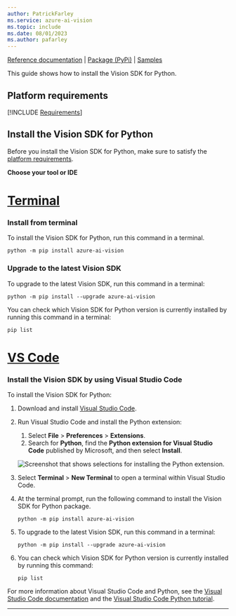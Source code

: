 ```yaml
---
author: PatrickFarley
ms.service: azure-ai-vision
ms.topic: include
ms.date: 08/01/2023
ms.author: pafarley
---
```


[Reference documentation](/python/api/azure-ai-vision) | [Package (PyPi)](https://pypi.org/project/azure-ai-vision/) | [Samples](https://github.com/Azure-Samples/azure-ai-vision-sdk)

This guide shows how to install the Vision SDK for Python.

## Platform requirements

[!INCLUDE [Requirements](python-requirements.md)]

## Install the Vision SDK for Python

Before you install the Vision SDK for Python, make sure to satisfy the [platform requirements](#platform-requirements).

**Choose your tool or IDE**

# [Terminal](#tab/terminal)

### Install from terminal

To install the Vision SDK for Python, run this command in a terminal.

```console
python -m pip install azure-ai-vision
```

### Upgrade to the latest Vision SDK

To upgrade to the latest Vision SDK, run this command in a terminal:

```console
python -m pip install --upgrade azure-ai-vision
```

You can check which Vision SDK for Python version is currently installed by running this command in a terminal:

```console
pip list
```

# [VS Code](#tab/vscode)

### Install the Vision SDK by using Visual Studio Code

To install the Vision SDK for Python:

1. Download and install [Visual Studio Code](https://code.visualstudio.com/Download).
1. Run Visual Studio Code and install the Python extension:

   1. Select **File** > **Preferences** > **Extensions**. 
   1. Search for **Python**, find the **Python extension for Visual Studio Code** published by Microsoft, and then select **Install**.

   ![Screenshot that shows selections for installing the Python extension.](~/articles/ai-services/speech-service/media/sdk/qs-python-vscode-python-extension.png)

1. Select **Terminal** > **New Terminal** to open a terminal within Visual Studio Code. 
1. At the terminal prompt, run the following command to install the Vision SDK for Python package. 
    ```console
    python -m pip install azure-ai-vision
    ```

1. To upgrade to the latest Vision SDK, run this command in a terminal:
    ```console
    python -m pip install --upgrade azure-ai-vision
    ```

1. You can check which Vision SDK for Python version is currently installed by running this command:
    ```console
    pip list
    ```

For more information about Visual Studio Code and Python, see the [Visual Studio Code documentation](https://code.visualstudio.com/docs) and the [Visual Studio Code Python tutorial](https://code.visualstudio.com/docs/python/python-tutorial).

---

